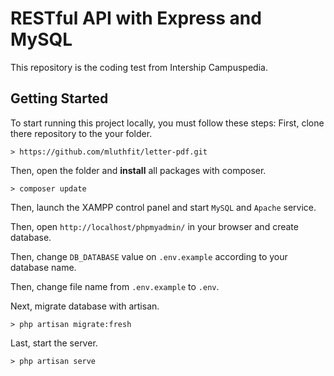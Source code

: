 # RESTful API with Express and MySQL
This repository is the coding test from Intership Campuspedia. 

## Getting Started
To start running this project locally, you must follow these steps:
First, clone there repository to the your folder.
```
> https://github.com/mluthfit/letter-pdf.git
```

Then, open the folder and **install** all packages with composer.
```
> composer update
```

Then, launch the XAMPP control panel and start `MySQL` and `Apache` service.

Then, open `http://localhost/phpmyadmin/` in your browser and create database.

Then, change `DB_DATABASE` value on `.env.example` according to your database name.

Then, change file name from `.env.example` to `.env`.

Next, migrate database with artisan.
```
> php artisan migrate:fresh
```

Last, start the server.
```
> php artisan serve
```